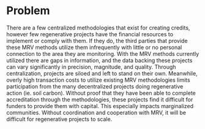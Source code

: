 # Problem

There are a few centralized methodologies that exist for creating credits, however few regenerative projects have the financial resources to implement or comply with them. If they do, the third parties that provide these MRV methods utilize them infrequently with little or no personal connection to the area they are monitoring. With the MRV methods currently utilized there are gaps in information, and the data backing these projects can vary significantly in precision, magnitude, and quality. Through centralization, projects are siloed and left to stand on their own. Meanwhile, overly high transaction costs to utilize existing MRV methodologies limits participation from the many decentralized projects doing regenerative action (ie. soil carbon). Without proof that they have been able to complete accreditation through the methodologies, these projects find it difficult for funders to provide them with capital. This especially impacts marginalized communities. Without coordination and cooperation with MRV, it will be difficult for regenerative projects to scale.
